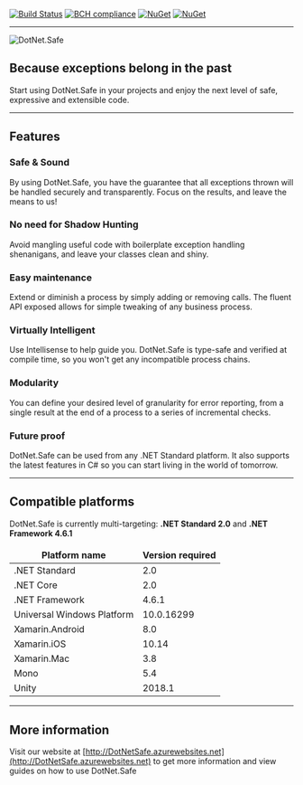 [![Build Status](https://carlubian.visualstudio.com/GitHub%20Interop/_apis/build/status/DotNet.Safe%20Build)](https://carlubian.visualstudio.com/GitHub%20Interop/_build/latest?definitionId=10)
[![BCH compliance](https://bettercodehub.com/edge/badge/carlubian/DotNet.Safe?branch=master)](https://bettercodehub.com/)
[![NuGet](https://img.shields.io/nuget/v/DotNet.Safe.svg)](https://www.nuget.org/packages/DotNet.Safe/)
[![NuGet](https://img.shields.io/nuget/dt/DotNet.Safe.svg)](https://www.nuget.org/packages/DotNet.Safe/)
<hr/>

![DotNet.Safe](https://carlubian.azurewebsites.net/images/DotNetSafeV2.png?maxAge=2592000 "DotNet.Safe")
## Because exceptions belong in the past

Start using DotNet.Safe in your projects and enjoy the next level of safe, expressive and extensible code.

***

## Features
### Safe & Sound
By using DotNet.Safe, you have the guarantee that all exceptions thrown will be handled securely and transparently. Focus on the results, and leave the means to us!

### No need for Shadow Hunting
Avoid mangling useful code with boilerplate exception handling shenanigans, and leave your classes clean and shiny.

### Easy maintenance
Extend or diminish a process by simply adding or removing calls. The fluent API exposed allows for simple tweaking of any business process.

### Virtually Intelligent
Use Intellisense to help guide you. DotNet.Safe is type-safe and verified at compile time, so you won't get any incompatible process chains.

### Modularity
You can define your desired level of granularity for error reporting, from a single result at the end of a process to a series of incremental checks.

### Future proof
DotNet.Safe can be used from any .NET Standard platform. It also supports the latest features in C# so you can start living in the world of tomorrow.

***

## Compatible platforms

<table>
	<thead>
		<tr>
			DotNet.Safe is currently multi-targeting: <strong>.NET Standard 2.0</strong> and <strong>.NET Framework 4.6.1</strong>
		</tr>
		<tr>
			<th>Platform name</th>
			<th>Version required</th>
		</tr>
	</thead>
	<tbody>
		<tr>
			<td>.NET Standard</td>
			<td>2.0</td>
		</tr>
		<tr>
			<td>.NET Core</td>
			<td>2.0</td>
		</tr>
		<tr>
			<td>.NET Framework</td>
			<td>4.6.1</td>
		</tr>
		<tr>
			<td>Universal Windows Platform</td>
			<td>10.0.16299</td>
		</tr>
		<tr>
			<td>Xamarin.Android</td>
			<td>8.0</td>
		</tr>
		<tr>
			<td>Xamarin.iOS</td>
			<td>10.14</td>
		</tr>
		<tr>
			<td>Xamarin.Mac</td>
			<td>3.8</td>
		</tr>
		<tr>
			<td>Mono</td>
			<td>5.4</td>
		</tr>
		<tr>
			<td>Unity</td>
			<td>2018.1</td>
		</tr>
	</tody>
</table>

***

## More information

Visit our website at [http://DotNetSafe.azurewebsites.net](http://DotNetSafe.azurewebsites.net) to get more information and view guides on how to use DotNet.Safe
